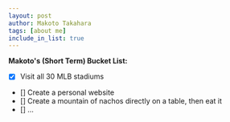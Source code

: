 ```yaml
---
layout: post
author: Makoto Takahara
tags: [about me]
include_in_list: true
---
```


**Makoto's (Short Term) Bucket List:**
- [X] Visit all 30 MLB stadiums
- [] Create a personal website
- [] Create a mountain of nachos directly on a table, then eat it
- [] ...
